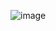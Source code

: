 ![image](https://github.com/zakaria0101echifaouy/Linux-Shell-HackerRank/assets/108145379/483bfdfe-a838-4d41-8937-1a0c5fcc97c5)
